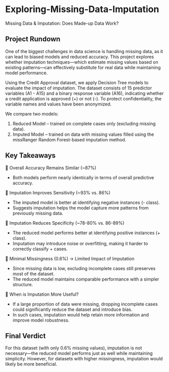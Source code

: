 # Exploring-Missing-Data-Imputation
Missing Data & Imputation: Does Made-up Data Work?

## Project Rundown
One of the biggest challenges in data science is handling missing data, as it can lead to biased models and reduced accuracy. This project explores whether imputation techniques—which estimate missing values based on existing patterns—can effectively substitute for real data while maintaining model performance.

Using the Credit Approval dataset, we apply Decision Tree models to evaluate the impact of imputation. The dataset consists of 15 predictor variables (A1 - A15) and a binary response variable (A16), indicating whether a credit application is approved (+) or not (-). To protect confidentiality, the variable names and values have been anonymized.

We compare two models:

1. Reduced Model – trained on complete cases only (excluding missing data).
2. Imputed Model – trained on data with missing values filled using the missRanger Random Forest-based imputation method.
   
## Key Takeaways

🔹 Overall Accuracy Remains Similar (~87%)

- Both models perform nearly identically in terms of overall predictive accuracy.
  

🔹 Imputation Improves Sensitivity (~93% vs. 86%)

- The imputed model is better at identifying negative instances (- class).
- Suggests imputation helps the model capture more patterns from previously missing data.


🔹 Imputation Reduces Specificity (~78-80% vs. 86-89%)

- The reduced model performs better at identifying positive instances (+ class).
- Imputation may introduce noise or overfitting, making it harder to correctly classify + cases.


🔹 Minimal Missingness (0.6%) → Limited Impact of Imputation

- Since missing data is low, excluding incomplete cases still preserves most of the dataset.
- The reduced model maintains comparable performance with a simpler structure.


🔹 When is Imputation More Useful?

- If a large proportion of data were missing, dropping incomplete cases could significantly reduce the dataset and introduce bias.
- In such cases, imputation would help retain more information and improve model robustness.


## Final Verdict

For this dataset (with only 0.6% missing values), imputation is not necessary—the reduced model performs just as well while maintaining simplicity. However, for datasets with higher missingness, imputation would likely be more beneficial.
